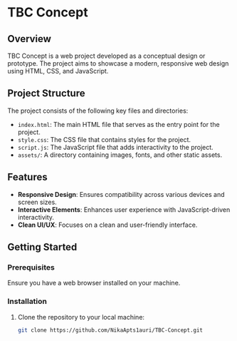 # TBC Concept

## Overview

TBC Concept is a web project developed as a conceptual design or prototype. The project aims to showcase a modern, responsive web design using HTML, CSS, and JavaScript.

## Project Structure

The project consists of the following key files and directories:

- `index.html`: The main HTML file that serves as the entry point for the project.
- `style.css`: The CSS file that contains styles for the project.
- `script.js`: The JavaScript file that adds interactivity to the project.
- `assets/`: A directory containing images, fonts, and other static assets.

## Features

- **Responsive Design**: Ensures compatibility across various devices and screen sizes.
- **Interactive Elements**: Enhances user experience with JavaScript-driven interactivity.
- **Clean UI/UX**: Focuses on a clean and user-friendly interface.

## Getting Started

### Prerequisites

Ensure you have a web browser installed on your machine.

### Installation

1. Clone the repository to your local machine:
   ```sh
   git clone https://github.com/NikaApts1auri/TBC-Concept.git
